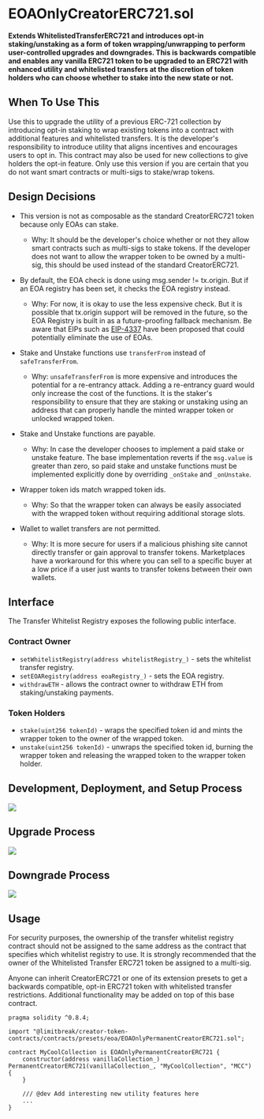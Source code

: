 # EOAOnlyCreatorERC721.sol

**Extends WhitelistedTransferERC721 and introduces opt-in staking/unstaking as a form of token wrapping/unwrapping to perform user-controlled upgrades and downgrades.  This is backwards compatible and enables any vanilla ERC721 token to be upgraded to an ERC721 with enhanced utility and whitelisted transfers at the discretion of token holders who can choose whether to stake into the new state or not.**

## When To Use This

Use this to upgrade the utility of a previous ERC-721 collection by introducing opt-in staking to wrap existing tokens into a contract with additional features and whitelisted transfers.  It is the developer's responsibility to introduce utility that aligns incentives and encourages users to opt in.  This contract may also be used for new collections to give holders the opt-in feature.  Only use this version if you are certain that you do not want smart contracts or multi-sigs to stake/wrap tokens.

## Design Decisions

 * This version is not as composable as the standard CreatorERC721 token because only EOAs can stake.
   * Why: It should be the developer's choice whether or not they allow smart contracts such as multi-sigs to stake tokens.  If the developer does not want to allow the wrapper token to be owned by a multi-sig, this should be used instead of the standard CreatorERC721.

 * By default, the EOA check is done using msg.sender != tx.origin.  But if an EOA registry has been set, it checks the EOA registry instead.
   * Why: For now, it is okay to use the less expensive check.  But it is possible that tx.origin support will be removed in the future, so the EOA Registry is built in as a future-proofing fallback mechanism.  Be aware that EIPs such as [EIP-4337](https://eips.ethereum.org/EIPS/eip-4337) have been proposed that could potentially eliminate the use of EOAs.

 * Stake and Unstake functions use `transferFrom` instead of `safeTransferFrom`.
   * Why: `unsafeTransferFrom` is more expensive and introduces the potential for a re-entrancy attack.  Adding a re-entrancy guard would only increase the cost of the functions.  It is the staker's responsibility to ensure that they are staking or unstaking using an address that can properly handle the minted wrapper token or unlocked wrapped token.

 * Stake and Unstake functions are payable.
   * Why: In case the developer chooses to implement a paid stake or unstake feature.  The base implementation reverts if the `msg.value` is greater than zero, so paid stake and unstake functions must be implemented explicitly done by overriding `_onStake` and `_onUnstake`.

 * Wrapper token ids match wrapped token ids.
   * Why: So that the wrapper token can always be easily associated with the wrapped token without requiring additional storage slots.

 * Wallet to wallet transfers are not permitted.
   * Why: It is more secure for users if a malicious phishing site cannot directly transfer or gain approval to transfer tokens.  Marketplaces have a workaround for this where you can sell to a specific buyer at a low price if a user just wants to transfer tokens between their own wallets.

## Interface

The Transfer Whitelist Registry exposes the following public interface.

### **Contract Owner**

 * `setWhitelistRegistry(address whitelistRegistry_)` - sets the whitelist transfer registry.
 * `setEOARegistry(address eoaRegistry_)` - sets the EOA registry.
 * `withdrawETH` - allows the contract owner to withdraw ETH from staking/unstaking payments.
 
### **Token Holders**

 * `stake(uint256 tokenId)` - wraps the specified token id and mints the wrapper token to the owner of the wrapped token.
 * `unstake(uint256 tokenId)` - unwraps the specified token id, burning the wrapper token and releasing the wrapped token to the wrapper token holder.

## Development, Deployment, and Setup Process

![](./images/dev-process-creator-token.png)

## Upgrade Process

![](./images/process-upgrade-token.png)

## Downgrade Process

![](./images/process-downgrade-token.png)

## Usage

For security purposes, the ownership of the transfer whitelist registry contract should not be assigned to the same address as the contract that specifies which whitelist registry to use.  It is strongly recommended that the owner of the Whitelisted Transfer ERC721 token be assigned to a multi-sig.

Anyone can inherit CreatorERC721 or one of its extension presets to get a backwards compatible, opt-in ERC721 token with whitelisted transfer restrictions.  Additional functionality may be added on top of this base contract.

```solidity
pragma solidity ^0.8.4;

import "@limitbreak/creator-token-contracts/contracts/presets/eoa/EOAOnlyPermanentCreatorERC721.sol";

contract MyCoolCollection is EOAOnlyPermanentCreatorERC721 {
    constructor(address vanillaCollection_) PermanentCreatorERC721(vanillaCollection_, "MyCoolCollection", "MCC") {
    }

    /// @dev Add interesting new utility features here
    ...
}
```